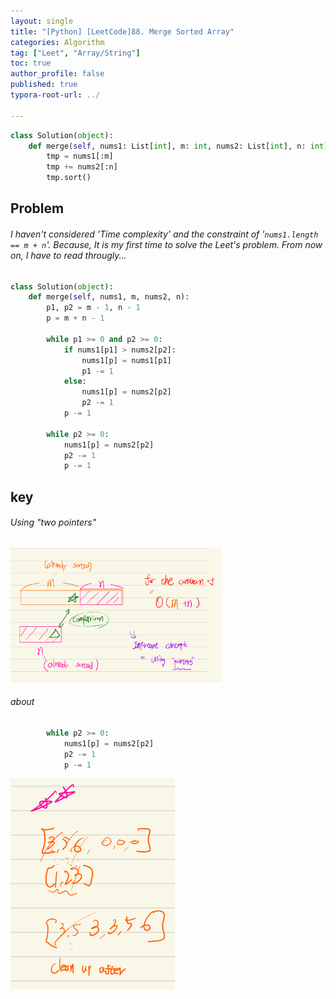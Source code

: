 ```yaml
---
layout: single
title: "[Python] [LeetCode]88. Merge Sorted Array"
categories: Algorithm
tag: ["Leet", "Array/String"]
toc: true
author_profile: false
published: true
typora-root-url: ../

---
```


```python
class Solution(object):
    def merge(self, nums1: List[int], m: int, nums2: List[int], n: int) -> None:
        tmp = nums1[:m]
        tmp += nums2[:n]
        tmp.sort()
```

## Problem

###### I haven't considered 'Time complexity' and the constraint of '`nums1.length == m + n`'.  Because, It is my first time to solve the Leet's problem. From now on, I have to read througly...  

```python
class Solution(object):
    def merge(self, nums1, m, nums2, n):
        p1, p2 = m - 1, n - 1
        p = m + n - 1
        
        while p1 >= 0 and p2 >= 0:
            if nums1[p1] > nums2[p2]:
                nums1[p] = nums1[p1]
                p1 -= 1
            else:
                nums1[p] = nums2[p2]
                p2 -= 1
            p -= 1

        while p2 >= 0:
            nums1[p] = nums2[p2]
            p2 -= 1
            p -= 1
```

## key 

###### Using "two pointers"

 <img src="/images/2024-03-21-Leet1/IMG_CDF84CCE341C-1.jpeg" alt="IMG_CDF84CCE341C-1" style="zoom: 33%;" />

###### about

```python
        while p2 >= 0:
            nums1[p] = nums2[p2]
            p2 -= 1
            p -= 1
```



<img src="/images/2024-03-21-Leet1/IMG_74D607A682FE-1.jpeg" alt="IMG_74D607A682FE-1" style="zoom:33%;" />
